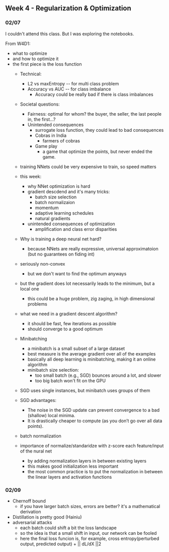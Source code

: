 ## Week 4 - Regularization & Optimization

### 02/07

I couldn't attend this class.
But I was exploring the notebooks.

From W4D1:
* what to optimize
* and how to optimize it
* the first piece is the loss function
  * Technical:
    * L2 vs maxEntropy -- for multi class problem
    * Accuracy vs AUC -- for class imbalance
      * Accuracy could be really bad if there is class imbalances
  * Societal questions:
    * Fairness: optimal for whom? the buyer, the seller, the last people in, the first...?
    * Unintended consequences
      * surrogate loss function, they could lead to bad consequences
      * Cobras in India
        * farmers of cobras
      * Game play
        * a game that optimize the points, but never ended the game.
  * training NNets could be very expensive to train, so speed matters
  * this week:
    * why NNet optimization is hard
    * gradient descdend and it's many tricks:
      * batch size selection
      * batch normalizaion
      * momentum
      * adaptive learning schedules
      * natural gradients
    * unintended consequences of optimization
      * amplification and class error disparities

  * Why is training a deep neural net hard?
    * because NNets are really expressive, universal approximatoion (but no guarantees on fiding int)
  * seriously non-convex
    * but we don't want to find the optimum anyways
  * but the gradient does lot necessarily leads to the minimum, but a local one
    * this could be a huge problem, zig zaging, in high dimensional problems
  * what we need in a gradient descent algorithm?
    * it should be fast, few iterations as possible
    * should converge to a good optimum

  * Minibatching
    * a minibatch is a small subset of a large dataset
    * best measure is the average gradient over all of the examples
    * basically all deep learning is minibatching, making it an online algorithm
    * minibatch size selection:
      * too small batch (e.g., SGD) bounces around a lot, and slower
      * too big batch won't fit on the GPU
  
  * SGD uses single instances, but minibatch uses groups of them
  * SGD advantages:
    * The noise in the SGD update can prevent convergence to a bad (shallow) local minima.
    * It is drastically cheaper to compute (as you don’t go over all data points).

  * batch normalization
  * importance of normalize/standaridze with z-score each feature/input of the nural net
    * by adding normalization layers in between existing layers
    * this makes good initialization less important
    * the most common practice is to put the normalization in between the linear layers and activation functions

### 02/09

* Chernoff bound
  * if you have larger batch sizes, errors are better? it's a mathematical derivation
* Distillation is pretty good (Hainiu)
* adversarial attacks
  * each batch could shift a bit the loss landscape
  * so the idea is that a small shift in input, our network can be fooled
  * here the final loss funcion is, for example, cross entropy(perturbed output, predicted output) + || dL/dX ||2